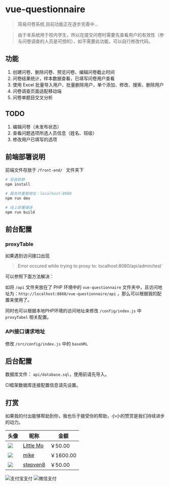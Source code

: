 # vue-questionnaire

> 简易问卷系统,目前功能正在逐步完善中...

> 由于本系统用于校内学生，所以在提交问卷时需要先查看用户的有效性（参与问卷调查的人员是可控的），如不需要此功能，可以自行修改代码。

## 功能
1. 创建问卷、删除问卷、预览问卷、编辑问卷截止时间
2. 问卷结果统计，样本数据查看，已填写问卷用户查看
3. 使用 Excel 批量导入用户、批量删除用户，单个添加、修改、搜索、删除用户
4. 问卷调查页面适配移动端
5. 问卷单题目交叉分析

## TODO
1. 编辑问卷（未发布状态）
2. 查看问题选项所选人员信息（姓名、班级）
3. 修改用户已填写的选项

## 前端部署说明

前端文件存放于 `/front-end/ ` 文件夹下

``` bash
# 安装依赖
npm install

# 服务热重载地址：localhost:8080
npm run dev

# 线上部署编译
npm run build

```

## 前台配置
### proxyTable

如果遇到访问接口出现

> Error occured while trying to proxy to: localhost:8080/api/admin/test`

可以参照下面方法解决：

如将 `/api` 文件夹放在了 PHP 环境中的 `vue-questionnaire` 文件夹中，且访问地址为：`http://localhost:8888/vue-questionnaire/api` ，那么可以根据我的配置来使用了。

同时也可以根据本地PHP环境的访问地址来修改 `/config/index.js` 中 `proxyTabel` 相关配置。

### API接口请求地址

修改 `/src/config/index.js` 中的 `baseURL`

## 后台配置
数据库文件： `api/database.sql`，使用前请先导入。

CI框架数据库连接配置信息请先设置。

## 打赏
如果我的付出能够帮助到你，我也乐于接受你的帮助，小小的赞赏是我们持续进步的动力。


头像 | 昵称 | 金额
---|---|---
![](https://avatars0.githubusercontent.com/u/29153603?s=60&v=4) | [Little Mo](https://github.com/one-mo) | ￥50.00
![](https://avatars1.githubusercontent.com/u/10943213?s=60&v=4) | [mike](https://github.com/zhezhe168) | ￥1600.00
![](https://avatars0.githubusercontent.com/u/22438119?s=60&v=4) | [stepven8](https://github.com/stepven8) | ￥50.00

![支付宝支付](https://blog.52admin.net/wp-content/uploads/2017/09/alipay.png)
![微信支付](https://blog.52admin.net/wp-content/uploads/2017/09/wechat.png)
